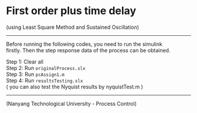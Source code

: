 # First order plus time delay 
(using Least Square Method and Sustained Oscillation)

*************************************************************************
  Before running the following codes, you need to run the simulink       
  firstly. Then the step response data of the process can be obtained.   
                                                                         
  Step 1: Clear all                                                      
  Step 2: Run `originalProcess.slx`                                      
  Step 3: Run `pcAssign1.m`                                               
  Step 4: Run `resultsTesting.slx`                                        
  ( you can also test the Nyquist results by nyquistTest.m )               
*************************************************************************
(Nanyang Technological University - Process Control)
